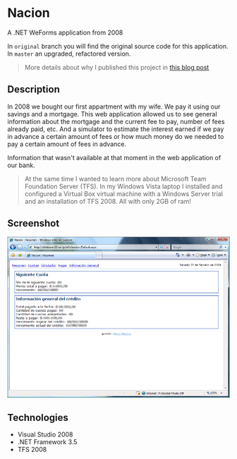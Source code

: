 # Nacion

A .NET WeForms application from 2008


In `original` branch you will find the original source code for this application. In `master` an upgraded, refactored version.

> More details about why I published this project in [this blog post](https://mamcer.github.io/2018-09-02-i-cleaned-up-my-virtual-basement/)

## Description 

In 2008 we bought our first appartment with my wife. We pay it using our savings and a mortgage. This web application allowed us to see general information about the mortgage and the current fee to pay, number of fees already paid, etc. And a simulator to estimate the interest earned if we pay in advance a certain amount of fees or how much money do we needed to pay a certain amount of fees in advance.

Information that wasn't available at that moment in the web application of our bank.

> At the same time I wanted to learn more about Microsoft Team Foundation Server (TFS). In my Windows Vista laptop I installed and configured a Virtual Box virtual machine with a Windows Server trial and an installation of TFS 2008. All with only 2GB of ram!

## Screenshot

![screenshot](https://raw.githubusercontent.com/mamcer/nacion/master/doc/screenshot.png)

## Technologies

- Visual Studio 2008
- .NET Framework 3.5
- TFS 2008
